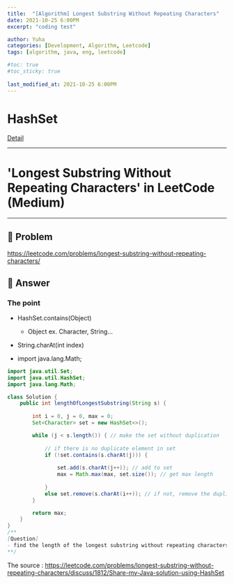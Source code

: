```yaml
---
title:  "[Algorithm] Longest Substring Without Repeating Characters"
date: 2021-10-25 6:00PM
excerpt: "coding test"

author: Yuha
categories: [Development, Algorithm, Leetcode]
tags: [algorithm, java, eng, leetcode]

#toc: true
#toc_sticky: true
 
last_modified_at: 2021-10-25 6:00PM
---
```

# HashSet
[Detail](https://uzzing.github.io/posts/hashset/)

---

# 'Longest Substring Without Repeating Characters' in LeetCode (Medium)
---
## 📌 Problem
<https://leetcode.com/problems/longest-substring-without-repeating-characters/>

## 📌 Answer

### The point
- HashSet.contains(Object)
    - Object ex. Character, String...

- String.charAt(int index)

- import java.lang.Math;


```java
import java.util.Set;
import java.util.HashSet;
import java.lang.Math;

class Solution {
    public int lengthOfLongestSubstring(String s) {
        
        int i = 0, j = 0, max = 0;
        Set<Character> set = new HashSet<>();

        while (j < s.length()) { // make the set without duplication
            
            // if there is no duplicate element in set
            if (!set.contains(s.charAt(j))) {
                
                set.add(s.charAt(j++)); // add to set
                max = Math.max(max, set.size()); // get max length
                
            } 
            else set.remove(s.charAt(i++)); // if not, remove the duplicate element in set
        }

        return max;
    }
}
/**
[Question]
- find the length of the longest substring without repeating characters.
**/
```

The source : <https://leetcode.com/problems/longest-substring-without-repeating-characters/discuss/1812/Share-my-Java-solution-using-HashSet>